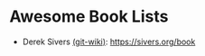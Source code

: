 # Awesome Book Lists

- Derek Sivers [(git-wiki)](https://github.com/git-wiki/wiki/blob/master/pages/derek_sivers.md): https://sivers.org/book

